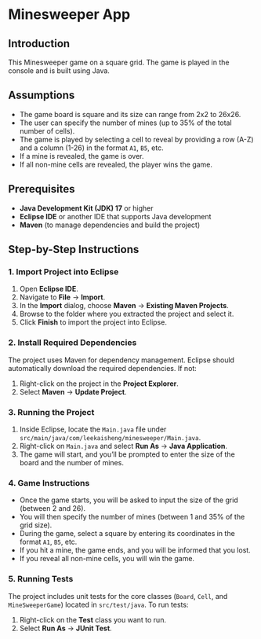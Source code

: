 # Minesweeper App

## Introduction
This Minesweeper game on a square grid. The game is played in the console and is built using Java.

## Assumptions
- The game board is square and its size can range from 2x2 to 26x26.
- The user can specify the number of mines (up to 35% of the total number of cells).
- The game is played by selecting a cell to reveal by providing a row (A-Z) and a column (1-26) in the format `A1`, `B5`, etc.
- If a mine is revealed, the game is over.
- If all non-mine cells are revealed, the player wins the game.

## Prerequisites

- **Java Development Kit (JDK) 17** or higher
- **Eclipse IDE** or another IDE that supports Java development
- **Maven** (to manage dependencies and build the project)

## Step-by-Step Instructions

### 1. Import Project into Eclipse

1. Open **Eclipse IDE**.
2. Navigate to **File** -> **Import**.
3. In the **Import** dialog, choose **Maven** -> **Existing Maven Projects**.
4. Browse to the folder where you extracted the project and select it.
5. Click **Finish** to import the project into Eclipse.

### 2. Install Required Dependencies

The project uses Maven for dependency management. Eclipse should automatically download the required dependencies. If not:

1. Right-click on the project in the **Project Explorer**.
2. Select **Maven** -> **Update Project**.

### 3. Running the Project

1. Inside Eclipse, locate the `Main.java` file under `src/main/java/com/leekaisheng/minesweeper/Main.java`.
2. Right-click on `Main.java` and select **Run As** -> **Java Application**.
3. The game will start, and you’ll be prompted to enter the size of the board and the number of mines.

### 4. Game Instructions

- Once the game starts, you will be asked to input the size of the grid (between 2 and 26).
- You will then specify the number of mines (between 1 and 35% of the grid size).
- During the game, select a square by entering its coordinates in the format `A1`, `B5`, etc.
- If you hit a mine, the game ends, and you will be informed that you lost.
- If you reveal all non-mine cells, you will win the game.

### 5. Running Tests

The project includes unit tests for the core classes (`Board`, `Cell`, and `MineSweeperGame`) located in `src/test/java`.
To run tests:

1. Right-click on the **Test** class you want to run.
2. Select **Run As** -> **JUnit Test**.
